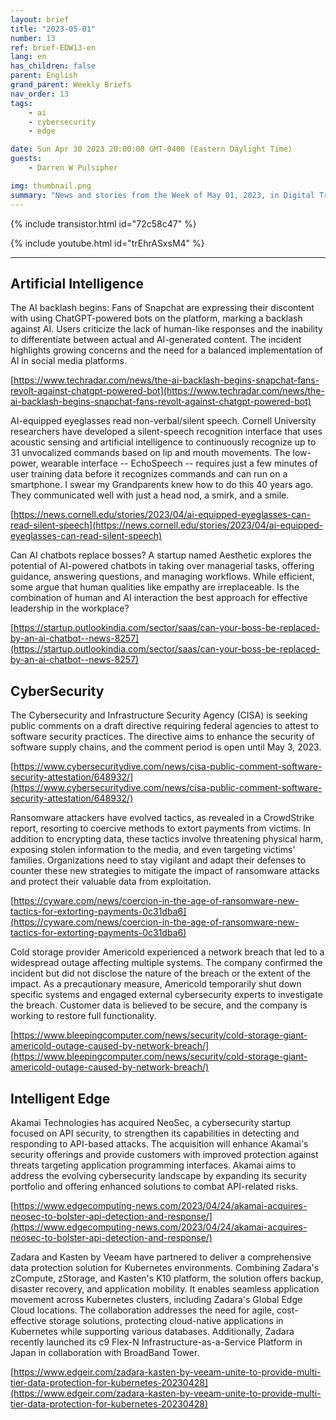 ```yaml
---
layout: brief
title: "2023-05-01"
number: 13
ref: brief-EDW13-en
lang: en
has_children: false
parent: English
grand_parent: Weekly Briefs
nav_order: 13
tags:
    - ai
    - cybersecurity
    - edge

date: Sun Apr 30 2023 20:00:00 GMT-0400 (Eastern Daylight Time)
guests:
    - Darren W Pulsipher

img: thumbnail.png
summary: "News and stories from the Week of May 01, 2023, in Digital Transformation, including cyberattacks and intelligent edge, non-verbal communication AI, and company merges in the IoT space."
---
```


{% include transistor.html id="72c58c47" %}



{% include youtube.html id="trEhrASxsM4" %}

---

## Artificial Intelligence

The AI backlash begins: Fans of Snapchat are expressing their discontent with using ChatGPT-powered bots on the platform, marking a backlash against AI. Users criticize the lack of human-like responses and the inability to differentiate between actual and AI-generated content. The incident highlights growing concerns and the need for a balanced implementation of AI in social media platforms.

[https://www.techradar.com/news/the-ai-backlash-begins-snapchat-fans-revolt-against-chatgpt-powered-bot](https://www.techradar.com/news/the-ai-backlash-begins-snapchat-fans-revolt-against-chatgpt-powered-bot)

AI-equipped eyeglasses read non-verbal/silent speech. Cornell University researchers have developed a silent-speech recognition interface that uses acoustic sensing and artificial intelligence to continuously recognize up to 31 unvocalized commands based on lip and mouth movements. The low-power, wearable interface -- EchoSpeech -- requires just a few minutes of user training data before it recognizes commands and can run on a smartphone. I swear my Grandparents knew how to do this 40 years ago. They communicated well with just a head nod, a smirk, and a smile.

[https://news.cornell.edu/stories/2023/04/ai-equipped-eyeglasses-can-read-silent-speech](https://news.cornell.edu/stories/2023/04/ai-equipped-eyeglasses-can-read-silent-speech)

Can AI chatbots replace bosses? A startup named Aesthetic explores the potential of AI-powered chatbots in taking over managerial tasks, offering guidance, answering questions, and managing workflows. While efficient, some argue that human qualities like empathy are irreplaceable. Is the combination of human and AI interaction the best approach for effective leadership in the workplace?

[https://startup.outlookindia.com/sector/saas/can-your-boss-be-replaced-by-an-ai-chatbot--news-8257](https://startup.outlookindia.com/sector/saas/can-your-boss-be-replaced-by-an-ai-chatbot--news-8257)

## CyberSecurity

The Cybersecurity and Infrastructure Security Agency (CISA) is seeking public comments on a draft directive requiring federal agencies to attest to software security practices. The directive aims to enhance the security of software supply chains, and the comment period is open until May 3, 2023.

[https://www.cybersecuritydive.com/news/cisa-public-comment-software-security-attestation/648932/](https://www.cybersecuritydive.com/news/cisa-public-comment-software-security-attestation/648932/)

Ransomware attackers have evolved tactics, as revealed in a CrowdStrike report, resorting to coercive methods to extort payments from victims. In addition to encrypting data, these tactics involve threatening physical harm, exposing stolen information to the media, and even targeting victims' families. Organizations need to stay vigilant and adapt their defenses to counter these new strategies to mitigate the impact of ransomware attacks and protect their valuable data from exploitation.

[https://cyware.com/news/coercion-in-the-age-of-ransomware-new-tactics-for-extorting-payments-0c31dba6](https://cyware.com/news/coercion-in-the-age-of-ransomware-new-tactics-for-extorting-payments-0c31dba6)

Cold storage provider Americold experienced a network breach that led to a widespread outage affecting multiple systems. The company confirmed the incident but did not disclose the nature of the breach or the extent of the impact. As a precautionary measure, Americold temporarily shut down specific systems and engaged external cybersecurity experts to investigate the breach. Customer data is believed to be secure, and the company is working to restore full functionality.

[https://www.bleepingcomputer.com/news/security/cold-storage-giant-americold-outage-caused-by-network-breach/](https://www.bleepingcomputer.com/news/security/cold-storage-giant-americold-outage-caused-by-network-breach/)

## Intelligent Edge

Akamai Technologies has acquired NeoSec, a cybersecurity startup focused on API security, to strengthen its capabilities in detecting and responding to API-based attacks. The acquisition will enhance Akamai's security offerings and provide customers with improved protection against threats targeting application programming interfaces. Akamai aims to address the evolving cybersecurity landscape by expanding its security portfolio and offering enhanced solutions to combat API-related risks.

[https://www.edgecomputing-news.com/2023/04/24/akamai-acquires-neosec-to-bolster-api-detection-and-response/](https://www.edgecomputing-news.com/2023/04/24/akamai-acquires-neosec-to-bolster-api-detection-and-response/)

Zadara and Kasten by Veeam have partnered to deliver a comprehensive data protection solution for Kubernetes environments. Combining Zadara's zCompute, zStorage, and Kasten's K10 platform, the solution offers backup, disaster recovery, and application mobility. It enables seamless application movement across Kubernetes clusters, including Zadara's Global Edge Cloud locations. The collaboration addresses the need for agile, cost-effective storage solutions, protecting cloud-native applications in Kubernetes while supporting various databases. Additionally, Zadara recently launched its c9 Flex-N Infrastructure-as-a-Service Platform in Japan in collaboration with BroadBand Tower.

[https://www.edgeir.com/zadara-kasten-by-veeam-unite-to-provide-multi-tier-data-protection-for-kubernetes-20230428](https://www.edgeir.com/zadara-kasten-by-veeam-unite-to-provide-multi-tier-data-protection-for-kubernetes-20230428)


